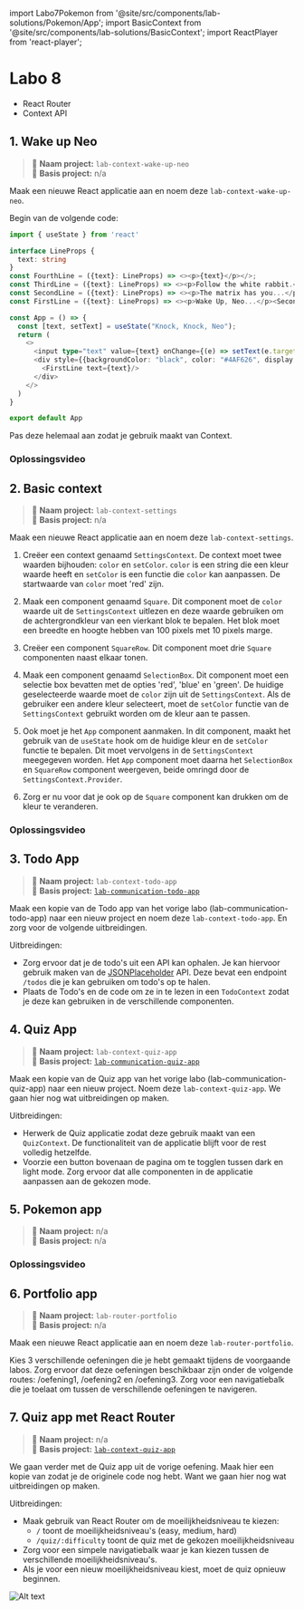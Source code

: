 import Labo7Pokemon from '@site/src/components/lab-solutions/Pokemon/App';
import BasicContext from '@site/src/components/lab-solutions/BasicContext';
import ReactPlayer from 'react-player';

# Labo 8

- React Router
- Context API

## 1. Wake up Neo

> 📂 **Naam project:** `lab-context-wake-up-neo`  
> 🔗 **Basis project:** n/a

Maak een nieuwe React applicatie aan en noem deze `lab-context-wake-up-neo`.

Begin van de volgende code:

```typescript codesandbox={"template": "react", "filename": "src/App.tsx"}
import { useState } from 'react'

interface LineProps {
  text: string
}
const FourthLine = ({text}: LineProps) => <><p>{text}</p></>;
const ThirdLine = ({text}: LineProps) => <><p>Follow the white rabbit.</p><FourthLine text={text}/></>;
const SecondLine = ({text}: LineProps) => <><p>The matrix has you...</p><ThirdLine text={text}/></>;
const FirstLine = ({text}: LineProps) => <><p>Wake Up, Neo...</p><SecondLine text={text}/></>

const App = () => {
  const [text, setText] = useState("Knock, Knock, Neo");
  return (
    <>
      <input type="text" value={text} onChange={(e) => setText(e.target.value)}/>
      <div style={{backgroundColor: "black", color: "#4AF626", display: "flex", flexDirection: "column", padding: 20}}> 
        <FirstLine text={text}/>
      </div>
    </>
  )
}

export default App
```

Pas deze helemaal aan zodat je gebruik maakt van Context. 

### Oplossingsvideo

<ReactPlayer controls url='https://youtu.be/lde14vFfBZU'/>

## 2. Basic context

> 📂 **Naam project:** `lab-context-settings`  
> 🔗 **Basis project:** n/a

Maak een nieuwe React applicatie aan en noem deze `lab-context-settings`.

1. Creëer een context genaamd `SettingsContext`. De context moet twee waarden bijhouden: `color` en `setColor`. `color` is een string die een kleur waarde heeft en `setColor` is een functie die `color` kan aanpassen. De startwaarde van `color` moet 'red' zijn.

2. Maak een component genaamd `Square`. Dit component moet de `color` waarde uit de `SettingsContext` uitlezen en deze waarde gebruiken om de achtergrondkleur van een vierkant blok te bepalen. Het blok moet een breedte en hoogte hebben van 100 pixels met 10 pixels marge. 

3. Creëer een component `SquareRow`. Dit component moet drie `Square` componenten naast elkaar tonen.

4. Maak een component genaamd `SelectionBox`. Dit component moet een selectie box bevatten met de opties 'red', 'blue' en 'green'. De huidige geselecteerde waarde moet de `color` zijn uit de `SettingsContext`. Als de gebruiker een andere kleur selecteert, moet de `setColor` functie van de `SettingsContext` gebruikt worden om de kleur aan te passen.

5. Ook moet je het `App` component aanmaken. In dit component, maakt het gebruik van de `useState` hook om de huidige kleur en de `setColor` functie te bepalen. Dit moet vervolgens in de `SettingsContext` meegegeven worden. Het `App` component moet daarna het `SelectionBox` en `SquareRow` component weergeven, beide omringd door de `SettingsContext.Provider`.

6. Zorg er nu voor dat je ook op de `Square` component kan drukken om de kleur te veranderen. 

<BasicContext/>

### Oplossingsvideo

<ReactPlayer controls url='https://youtu.be/owOyNsHt800'/>

## 3. Todo App

> 📂 **Naam project:** `lab-context-todo-app`  
> 🔗 **Basis project:** [`lab-communication-todo-app`](lab7.md#2-todo-app)

Maak een kopie van de Todo app van het vorige labo (lab-communication-todo-app) naar een nieuw project en noem deze `lab-context-todo-app`. En zorg voor de volgende uitbreidingen.

Uitbreidingen:
- Zorg ervoor dat je de todo's uit een API kan ophalen. Je kan hiervoor gebruik maken van de [JSONPlaceholder](https://jsonplaceholder.typicode.com/) API. Deze bevat een endpoint `/todos` die je kan gebruiken om todo's op te halen. 
- Plaats de Todo's en de code om ze in te lezen in een `TodoContext` zodat je deze kan gebruiken in de verschillende componenten.

## 4. Quiz App

> 📂 **Naam project:** `lab-context-quiz-app`  
> 🔗 **Basis project:** [`lab-communication-quiz-app`](lab7.md#3-quizapp)

Maak een kopie van de Quiz app van het vorige labo (lab-communication-quiz-app) naar een nieuw project. Noem deze `lab-context-quiz-app`. We gaan hier nog wat uitbreidingen op maken.
  
Uitbreidingen:
- Herwerk de Quiz applicatie zodat deze gebruik maakt van een `QuizContext`. De functionaliteit van de applicatie blijft voor de rest volledig hetzelfde.
- Voorzie een button bovenaan de pagina om te togglen tussen dark en light mode. Zorg ervoor dat alle componenten in de applicatie aanpassen aan de gekozen mode. 

## 5. Pokemon app

> 📂 **Naam project:** n/a  
> 🔗 **Basis project:** n/a

<Labo7Pokemon/>

### Oplossingsvideo

<ReactPlayer controls url='https://youtu.be/sE1_ULJJ81Y'/>
<ReactPlayer controls url='https://youtu.be/I3kNyxoDCzU'/>

## 6. Portfolio app

> 📂 **Naam project:** `lab-router-portfolio`  
> 🔗 **Basis project:** n/a

Maak een nieuwe React applicatie aan en noem deze `lab-router-portfolio`.

Kies 3 verschillende oefeningen die je hebt gemaakt tijdens de voorgaande labos. Zorg ervoor dat deze oefeningen beschikbaar zijn onder de volgende routes: /oefening1, /oefening2 en /oefening3. Zorg voor een navigatiebalk die je toelaat om tussen de verschillende oefeningen te navigeren.

## 7. Quiz app met React Router

> 📂 **Naam project:** n/a  
> 🔗 **Basis project:** [`lab-context-quiz-app`](lab8.md#4-quiz-app)

We gaan verder met de Quiz app uit de vorige oefening. Maak hier een kopie van zodat je de originele code nog hebt. Want we gaan hier nog wat uitbreidingen op maken. 

Uitbreidingen:
- Maak gebruik van React Router om de moeilijkheidsniveau te kiezen:
  - `/` toont de moeilijkheidsniveau's (easy, medium, hard)
  - `/quiz/:difficulty` toont de quiz met de gekozen moeilijkheidsniveau
- Zorg voor een simpele navigatiebalk waar je kan kiezen tussen de verschillende moeilijkheidsniveau's.
- Als je voor een nieuw moeilijkheidsniveau kiest, moet de quiz opnieuw beginnen.

![Alt text](../../images/quiz.gif)
